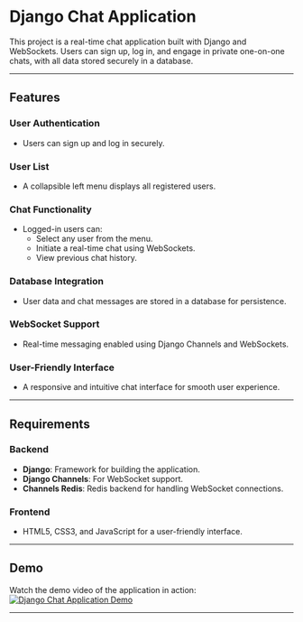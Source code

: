 # Django Chat Application

This project is a real-time chat application built with Django and WebSockets. Users can sign up, log in, and engage in private one-on-one chats, with all data stored securely in a database.

---

## Features

### User Authentication
- Users can sign up and log in securely.

### User List
- A collapsible left menu displays all registered users.

### Chat Functionality
- Logged-in users can:
  - Select any user from the menu.
  - Initiate a real-time chat using WebSockets.
  - View previous chat history.

### Database Integration
- User data and chat messages are stored in a database for persistence.

### WebSocket Support
- Real-time messaging enabled using Django Channels and WebSockets.

### User-Friendly Interface
- A responsive and intuitive chat interface for smooth user experience.

---

## Requirements

### Backend
- **Django**: Framework for building the application.
- **Django Channels**: For WebSocket support.
- **Channels Redis**: Redis backend for handling WebSocket connections.

### Frontend
- HTML5, CSS3, and JavaScript for a user-friendly interface.

---

## Demo

Watch the demo video of the application in action:  
[![Django Chat Application Demo](https://img.youtube.com/vi/VIDEO_ID/0.jpg)](https://www.youtube.com/watch?v=VIDEO_ID)

---
